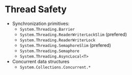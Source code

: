 # Thread Safety

- Synchronization primitives:
  - `System.Threading.Barrier`
  - `System.Threading.ReaderWriterLockSlim` (prefered)
  - `System.Threading.ReaderWriterLock`
  - `System.Threading.SemaphoreSlim` (prefered)
  - `System.Threading.Semaphore`
  - `System.Threading.AsyncLocal<T>`
- Concurrent data structures
  - `System.Collections.Concurrent.*`
